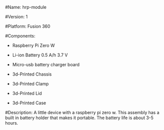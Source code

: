 #Name: hrp-module

#Version: 1

#Platform: Fusion 360

#Components:
- Raspberry Pi Zero W
- Li-ion Battery  0.5 A/h  3.7 V
- Micro-usb battery charger board

- 3d-Printed Chassis
- 3d-Printed Clamp
- 3d-Printed Lid
- 3d-Printed Case

#Description:
A little device with a raspberry pi zero w. This assembly has a built in battery holder that makes it portable. The battery life is about 3-5 hours.